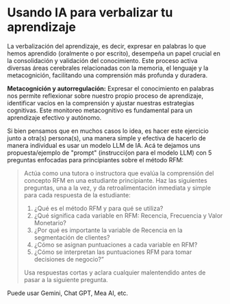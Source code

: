 # Usando IA para verbalizar tu aprendizaje

La verbalización del aprendizaje, es decir, expresar en palabras lo que hemos aprendido (oralmente o por escrito), desempeña un papel crucial en la consolidación y validación del conocimiento. Este proceso activa diversas áreas cerebrales relacionadas con la memoria, el lenguaje y la metacognición, facilitando una comprensión más profunda y duradera.

**Metacognición y autorregulación:** Expresar el conocimiento en palabras nos permite reflexionar sobre nuestro propio proceso de aprendizaje, identificar vacíos en la comprensión y ajustar nuestras estrategias cognitivas. Este monitoreo metacognitivo es fundamental para un aprendizaje efectivo y autónomo.

Si bien pensamos que en muchos casos lo idea, es hacer este ejercicio junto a otra(s) persona(s), una manera simple y efectiva de hacerlo de manera individual es usar un modelo LLM de IA. Acá te dejamos uns propuesta/ejemplo de "prompt" (instrucci{on para el modelo LLM) con 5 preguntas enfocadas para principiantes sobre el método RFM:

> Actúa como una tutora o instructora que evalúa la comprensión del concepto RFM en una estudiante principiante. Haz las siguientes preguntas, una a la vez, y da retroalimentación inmediata y simple para cada respuesta de la estudiante:
> 
> 1. ¿Qué es el método RFM y para qué se utiliza?
> 2. ¿Qué significa cada variable en RFM: Recencia, Frecuencia y Valor Monetario?
> 3. ¿Por qué es importante la variable de Recencia en la segmentación de clientes?
> 4. ¿Cómo se asignan puntuaciones a cada variable en RFM?
> 5. ¿Cómo se interpretan las puntuaciones RFM para tomar decisiones de negocio?”
> 
> Usa respuestas cortas y aclara cualquier malentendido antes de pasar a la siguiente pregunta.

Puede usar Gemini, Chat GPT, Mea AI, etc.

